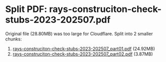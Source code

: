 # Split PDF: rays-construciton-check-stubs-2023-202507.pdf

Original file (28.80MB) was too large for Cloudflare.
Split into 2 smaller chunks:

1. [rays-construciton-check-stubs-2023-202507_part01.pdf](rays-construciton-check-stubs-2023-202507_part01.pdf) (24.92MB)
2. [rays-construciton-check-stubs-2023-202507_part02.pdf](rays-construciton-check-stubs-2023-202507_part02.pdf) (3.87MB)
